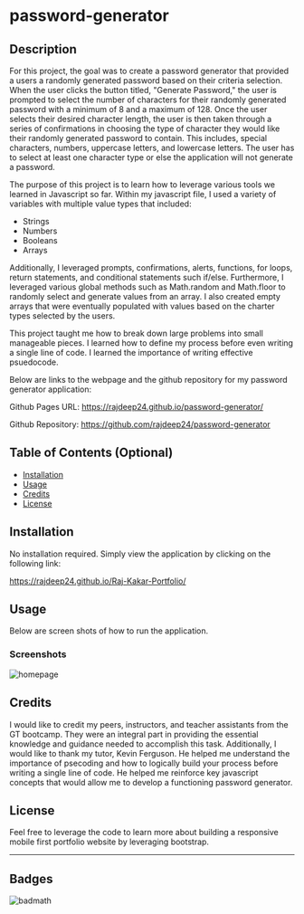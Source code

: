 # password-generator

## Description

For this project, the goal was to create a password generator that provided a users a randomly generated password based on their criteria selection. When the user clicks the button titled, "Generate Password," the user is prompted to select the number of characters for their randomly generated password with a minimum of 8 and a maximum of 128. Once the user selects their desired character length, the user is then taken through a series of confirmations in choosing the type of character they would like their randomly generated password to contain. This includes, special characters, numbers, uppercase letters, and lowercase letters. The user has to select at least one character type or else the application will not generate a password.

The purpose of this project is to learn how to leverage various tools we learned in Javascript so far. Within my javascript file, I used a variety of variables with multiple value types that included:

- Strings
- Numbers
- Booleans
- Arrays

Additionally, I leveraged prompts, confirmations, alerts, functions, for loops, return statements, and conditional statements such if/else. Furthermore, I leveraged various global methods such as Math.random and Math.floor to randomly select and generate values from an array. I also created empty arrays that were eventually populated with values based on the charter types selected by the users.

This project taught me how to break down large problems into small manageable pieces. I learned how to define my process before even writing a single line of code. I learned the importance of writing effective psuedocode.

Below are links to the webpage and the github repository for my password generator application:

Github Pages URL: <https://rajdeep24.github.io/password-generator/>

Github Repository: <https://github.com/rajdeep24/password-generator>

## Table of Contents (Optional)

- [Installation](#installation)
- [Usage](#usage)
- [Credits](#credits)
- [License](#license)

## Installation

No installation required. Simply view the application by clicking on the following link:

<https://rajdeep24.github.io/Raj-Kakar-Portfolio/>

## Usage

Below are screen shots of how to run the application.

### Screenshots

![homepage]()

## Credits

I would like to credit my peers, instructors, and teacher assistants from the GT bootcamp. They were an integral part in providing the essential knowledge and guidance needed to accomplish this task. Additionally, I would like to thank my tutor, Kevin Ferguson. He helped me understand the importance of psecoding and how to logically build your process before writing a single line of code. He helped me reinforce key javascript concepts that would allow me to develop a functioning password generator.

## License

Feel free to leverage the code to learn more about building a responsive mobile first portfolio website by leveraging bootstrap.

---

## Badges

![badmath](https://img.shields.io/website?down_color=yellow&down_message=Ofline&up_color=Blue&up_message=Online&url=https%3A%2F%2Fimg.shields.io%2Fwebsite%2FPROTOCOL%2FURLREST.svg.)
